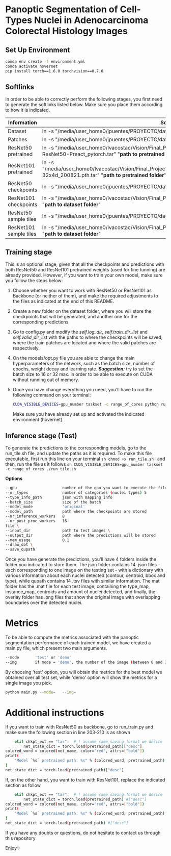 # Panoptic Segmentation of Cell-Types Nuclei in Adenocarcinoma Colorectal Histology Images

## Set Up Environment

```sh
conda env create -f environment.yml
conda activate hovernet
pip install torch==1.6.0 torchvision==0.7.0
```
## Softlinks
In order to be able to correctly perform the following stages, you first need to generate the softlinks listed below. Make sure you place them according to how it is indicated.

| Information | Softlink |
| ------ | ------ |
| Dataset | ln -s "/media/user_home0/jpuentes/PROYECTO/dataset/CoNSeP/" "**path to dataset folder**"|
| Patches | ln -s "/media/user_home0/jpuentes/PROYECTO/dataset/training_data/ "**path to dataset folder**"|
| ResNet50 pretrained | ln -s "/media/user_home0/lvacostac/Vision/Final_Project/PROYECTO/hover_net/pretrained/ImageNet-ResNet50-Preact_pytorch.tar" "**path to pretrained folder**"|
| ResNet101 pretrained | ln -s "/media/user_home0/lvacostac/Vision/Final_Project/PROYECTO/hover_net/pretrained/nvidia_resnext101-32x4d_200821.pth.tar" "**path to pretrained folder**"|
| ResNet50 checkpoints | ln -s "/media/user_home0/jpuentes/PROYECTO/dataset/checkpoints/" "**path to dataset folder**"|
| ResNet101 checkpoints | ln -s "/media/user_home0/lvacostac/Vision/Final_Project/PROYECTO/hover_net/dataset/CHECKPOINTS/" "**path to dataset folder**"|
| ResNet50 sample tiles | ln -s "/media/user_home0/jpuentes/PROYECTO/dataset/sample_tiles/" "**path to dataset folder**"|
| ResNet101 sample tiles | ln -s "/media/user_home0/lvacostac/Vision/Final_Project/PROYECTO/hover_net/dataset/sample__tiles/" "**path to dataset folder**"|


## Training stage

This is an optional stage, given that all the checkpoints and predictions with both ResNet50 and ResNet101 pretrained weights (used for fine tunning) are already provided. However, if you want to train your own model, make sure you follow the steps below:

1. Choose whether you want to work with ResNet50 or ResNet101 as Backbone (or neither of them), and make the required adjustments to the files as indicated at the end of this README.
2. Create a new folder on the dataset folder, where you will store the checkpoints that will be generated, and another one for the corresponding predictions.
3. Go to config.py and modify the _self.log_dir_, _self.train_dir_list_ and _self.valid_dir_list_ with the paths to where the checkpoints will be saved, where the train patches are located and where the valid patches are respectively.
4. On the models/opt.py file you are able to change the main hyperparameters of the network, such as the batch size, number of epochs, weight decay and learning rate.  **_Suggestion:_** try to set the batch size to 16 or 32 max. in order to be able to execute on CUDA without running out of memory.
5. Once you have change everything you need, you'll have to run the following command on your terminal:

    ```sh
    CUDA_VISIBLE_DEVICES=gpu_number taskset -c range_of_cores python run_train.py
    ```
    Make sure you have already set up and activated the indicated environment (hovernet).

## Inference stage (Test)

To generate the predictions to the corresponding models, go to the run_tile.sh file, and update the paths as it is required. To make this file executable, first run this line on your terminal
    ```sh
    chmod +x run_tile.sh
    ```
    and then, run the file as it follows
    ```sh
    CUDA_VISIBLE_DEVICES=gpu_number taskset -c range_of_cores ./run_tile.sh
    ```
    
**Options**
```sh
--gpu                    number of the gpu you want to execute the file 
--nr_types               number of categories (nuclei types) 5  
--type_info_path         json with mapping info
--batch_size             size of the batch
--model_mode             'original' 
--model_path             path where the checkpoints are stored 
--nr_inference_workers   8 
--nr_post_proc_workers   16 
tile \
--input_dir              path to test images \
--output_dir             path where the predictions will be stored
--mem_usage              0.1
--draw_dot \
--save_qupath
```

Once you have generate the predictions, you'll have 4 folders inside the folder you indicated to store them. The json folder contains 14 .json files - each corresponding to one image on the testing set - with a dictionary with various information about each nuclei detected (contour, centroid, bbox and type), while qupath contains 14 .tsv files with similar information. The mat folder has the .mat file for each test image, containing the type_map, instance_map, centroids and amount of nuclei detected, and finally, the overlay folder has .png files that show the original image with overlapping boundaries over the detected nuclei.

# Metrics
To be able to compute the metrics associated with the panoptic segmentation performance of each trained model, we have created a main.py file, which present two main arguments.

```sh
--mode       'test' or 'demo'
--img        if mode = 'demo', the number of the image (between 0 and 14) 
```

By choosing 'test' option, you will obtain the metrics for the best model we obtained over all test set, while 'demo' option will show the metrics for a single image you pick.
```sh
python main.py --mode=   --img=
```
# Additional instructions

If you want to train with ResNet50 as backbone, go to run_train.py and make sure the following section in line 203-210 is as shown

```sh
    elif chkpt_ext == "tar":  # ! assume same saving format we desire
        net_state_dict = torch.load(pretrained_path)["desc"]
colored_word = colored(net_name, color="red", attrs=["bold"])
print(
    "Model `%s` pretrained path: %s" % (colored_word, pretrained_path)
)
net_state_dict = torch.load(pretrained_path)["desc"]
```
If, on the other hand, you want to train with ResNet101, replace the indicated section as follow

```sh
    elif chkpt_ext == "tar":  # ! assume same saving format we desire
        net_state_dict = torch.load(pretrained_path) #["desc"]
colored_word = colored(net_name, color="red", attrs=["bold"])
print(
    "Model `%s` pretrained path: %s" % (colored_word, pretrained_path)
)
net_state_dict = torch.load(pretrained_path) #["desc"]
```

 If you have any doubts or questions, do not hesitate to contact us through this repository
 
 Enjoy✨




